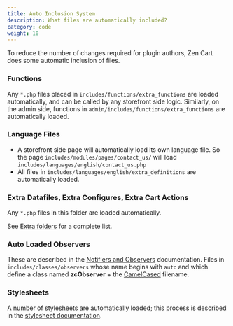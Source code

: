 ```yaml
---
title: Auto Inclusion System
description: What files are automatically included? 
category: code
weight: 10
---
```


To reduce the number of changes required for plugin authors, Zen Cart does some automatic inclusion of files. 

### Functions 
Any `*.php` files placed in `includes/functions/extra_functions` are loaded automatically, and can be called by any storefront side logic.  Similarly, on the admin side, functions in `admin/includes/functions/extra_functions` are automatically loaded. 

### Language Files 

- A storefront side page will automatically load its own language file.  So the page `includes/modules/pages/contact_us/` will load `includes/languages/english/contact_us.php`
- All files in `includes/languages/english/extra_definitions` are automatically loaded.

### Extra Datafiles, Extra Configures, Extra Cart Actions 

Any `*.php` files in this folder are loaded automatically. 

See [Extra folders](/dev/code/extra_folders/) for a complete list. 

### Auto Loaded Observers 

These are described in the [Notifiers and Observers](/dev/code/notifiers/#auto-loaded-observers) documentation.  Files in `includes/classes/observers` whose name begins with `auto` and which define a class named **zcObserver** + the [CamelCased](http://en.wikipedia.org/wiki/CamelCase) filename. 

### Stylesheets 

A number of stylesheets are automatically loaded; this process is described in the [stylesheet documentation](/user/template/stylesheet/). 

